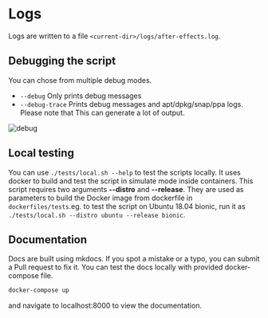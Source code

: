 # Logs

Logs are written to a file `<current-dir>/logs/after-effects.log`.

## Debugging the script

You can chose from multiple debug modes.

- `--debug` Only prints debug messages
- `--debug-trace` Prints debug messages and apt/dpkg/snap/ppa logs.
Please note that This can generate a lot of output.

![debug](/assets/recordings/docker-focal-debug.gif)

## Local testing

You can use `./tests/local.sh --help` to test the scripts locally. It uses docker to build and test the script in simulate mode inside
containers. This script requires two arguments __--distro__ and __--release__. They are used as parameters to build the Docker image from dockerfile in `dockerfiles/tests`.eg. to test the script on Ubuntu 18.04 bionic, run it as
`./tests/local.sh --distro ubuntu --release bionic`.


## Documentation

Docs are built using mkdocs. If you spot a mistake or a typo, you can submit a Pull request to fix it.
You can test the docs locally with provided docker-compose file.

```bash
docker-compose up
```

and navigate to localhost:8000 to view the documentation.
